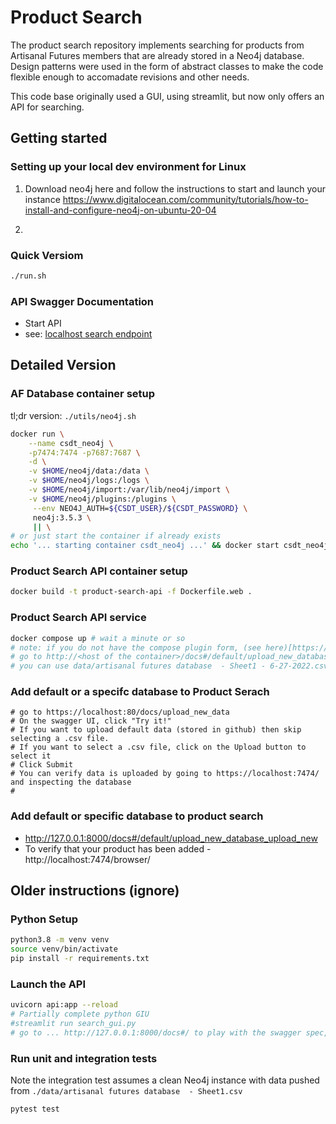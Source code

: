 # Product Search

The product search repository implements searching for products from Artisanal Futures members that are already stored in a Neo4j database. Design patterns were used in the form of abstract classes to make the code flexible enough to accomadate revisions and other needs.

This code base originally used a GUI, using streamlit, but now only offers an API for searching.

## Getting started
### Setting up your local dev environment for Linux
1. Download neo4j here and follow the instructions to start and launch your instance https://www.digitalocean.com/community/tutorials/how-to-install-and-configure-neo4j-on-ubuntu-20-04

2. 
### Quick Versiom
```bash
./run.sh
```

### API Swagger Documentation
* Start API
* see: [localhost search endpoint](http://127.0.0.1:8000/docs#/default/search_search__post)

## Detailed Version

### AF Database container setup 
tl;dr version: `./utils/neo4j.sh`

```bash
docker run \
    --name csdt_neo4j \
    -p7474:7474 -p7687:7687 \
    -d \
    -v $HOME/neo4j/data:/data \
    -v $HOME/neo4j/logs:/logs \
    -v $HOME/neo4j/import:/var/lib/neo4j/import \
    -v $HOME/neo4j/plugins:/plugins \
     --env NEO4J_AUTH=${CSDT_USER}/${CSDT_PASSWORD} \
     neo4j:3.5.3 \
     || \
# or just start the container if already exists
echo '... starting container csdt_neo4j ...' && docker start csdt_neo4j
```

### Product Search API container setup
```bash
docker build -t product-search-api -f Dockerfile.web .
```

### Product Search API service
```bash
docker compose up # wait a minute or so
# note: if you do not have the compose plugin form, (see here)[https://docs.docker.com/compose/install/linux/#install-using-the-repository]
# go to http://<host of the container>/docs#/default/upload_new_database_upload_new_database__post, click Try it! and upload a .csv
# you can use data/artisanal futures database  - Sheet1 - 6-27-2022.csv for default data.
```

### Add default or a specifc database to Product Serach
```
# go to https://localhost:80/docs/upload_new_data
# On the swagger UI, click "Try it!"
# If you want to upload default data (stored in github) then skip selecting a .csv file.
# If you want to select a .csv file, click on the Upload button to select it
# Click Submit
# You can verify data is uploaded by going to https://localhost:7474/ and inspecting the database
#
```
### Add default or specific database to product search
- http://127.0.0.1:8000/docs#/default/upload_new_database_upload_new
- To verify that your product has been added - http://localhost:7474/browser/

## Older instructions (ignore)
### Python Setup
```bash
python3.8 -m venv venv
source venv/bin/activate
pip install -r requirements.txt
```

### Launch the API
```bash
uvicorn api:app --reload
# Partially complete python GIU
#streamlit run search_gui.py
# go to ... http://127.0.0.1:8000/docs#/ to play with the swagger spec, work with the API
```

### Run unit and integration tests

Note the integration test assumes a clean Neo4j instance with data pushed from `./data/artisanal futures database  - Sheet1.csv`
```bash
pytest test
```